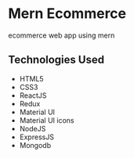 # Mern Ecommerce
ecommerce web app using mern
## Technologies Used
* HTML5
* CSS3
* ReactJS
* Redux
* Material UI
* Material UI icons
* NodeJS
* ExpressJS
* Mongodb